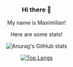 <div align="center">

### Hi there 👋

My name is Maximilian!

Here are some stats!
<!--


Here are some ideas to get you started:

- 🔭 I’m currently working on ...
- 🌱 I’m currently learning 
- 👯 I’m looking to collaborate on ...
- 🤔 I’m looking for help with ...
- 💬 Ask me about ...
- 📫 How to reach me: ...
- 😄 Pronouns: ...
- ⚡ Fun fact: ...
-->
<!-- 
&exclude_repo=github-readme-stats,anuraghazra.github.io -->
<!-- &hide=javascript,html -->

![Anurag's GitHub stats](https://maxwell929-stats-maxwell929.vercel.app/api?username=maxwell929&show_icons=true&theme=aura&include_all_commits=true&count_private=true)
                 
[![Top Langs](https://maxwell929-stats-maxwell929.vercel.app/api/top-langs/?username=maxwell929&theme=aura&langs_count=8&layout=compact&card_width=800?exclude_repo=Bauteam,maxwell929.github.io&hide=html,swift,Cmake,Kotlin,Objective-C)](https://github.com/anuraghazra/github-readme-stats)

  </div>
